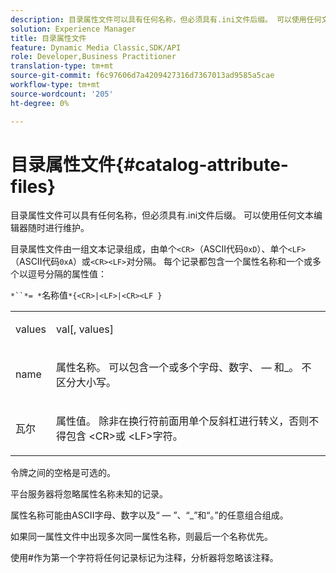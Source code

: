 ```yaml
---
description: 目录属性文件可以具有任何名称，但必须具有.ini文件后缀。 可以使用任何文本编辑器随时进行维护。
solution: Experience Manager
title: 目录属性文件
feature: Dynamic Media Classic,SDK/API
role: Developer,Business Practitioner
translation-type: tm+mt
source-git-commit: f6c97606d7a4209427316d7367013ad9585a5cae
workflow-type: tm+mt
source-wordcount: '205'
ht-degree: 0%

---
```



# 目录属性文件{#catalog-attribute-files}

目录属性文件可以具有任何名称，但必须具有.ini文件后缀。 可以使用任何文本编辑器随时进行维护。

目录属性文件由一组文本记录组成，由单个`<CR>`（ASCII代码`0xD`）、单个`<LF>`（ASCII代码`0xA`）或`<CR><LF>`对分隔。 每个记录都包含一个属性名称和一个或多个以逗号分隔的属性值：

`*``*= *`名称值`*{<CR>|<LF>|<CR><LF }`

<table id="simpletable_0F879121670046AE9414298725961303"> 
 <tr class="strow"> 
  <td class="stentry"> <p><span class="varname"> values</span> </p> </td> 
  <td class="stentry"> <p><span class="codeph"> <span class="varname"> val</span>[,<span class="varname"> values</span>]</span> </p> </td> 
 </tr> 
 <tr class="strow"> 
  <td class="stentry"> <p><span class="varname"> name</span> </p> </td> 
  <td class="stentry"> <p>属性名称。 可以包含一个或多个字母、数字、 — 和_。 不区分大小写。 </p></td> 
 </tr> 
 <tr class="strow"> 
  <td class="stentry"> <p><span class="varname"> 瓦尔</span> </p></td> 
  <td class="stentry"> <p>属性值。 除非在换行符前面用单个反斜杠进行转义，否则不得包含<span class="codeph"> &lt;CR&gt;</span>或<span class="codeph"> &lt;LF&gt;</span>字符。 </p></td> 
 </tr> 
</table>

令牌之间的空格是可选的。

平台服务器将忽略属性名称未知的记录。

属性名称可能由ASCII字母、数字以及“ — ”、“_”和“。”的任意组合组成。

如果同一属性文件中出现多次同一属性名称，则最后一个名称优先。

使用#作为第一个字符将任何记录标记为注释，分析器将忽略该注释。
